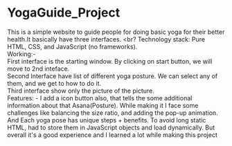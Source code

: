 # YogaGuide_Project
This is a simple website to guide people for doing basic yoga for their better health.It basically have three interfaces.
<br?
Technology stack: Pure HTML, CSS, and JavaScript (no frameworks).
<br>
Working:- 
<br>
First interface is the starting window.
By clicking on start button, we will move to 2nd inteface.
<br>
Second Interface have list of different yoga posture. 
We can select any of them, and we get to how to do it.
<br>
Third interface show only the picture of the picture.
<br>
Features: -
I add a icon button also, that tells the some additional information about that Asana(Posture).
While making it I face some challenges like balancing the size ratio, and adding the pop-up animation. 
And Each yoga pose has unique steps + benefits.
To avoid long static HTML, had to store them in JavaScript objects and load dynamically.
But overall it's a good experience and I learned a lot while making this project
